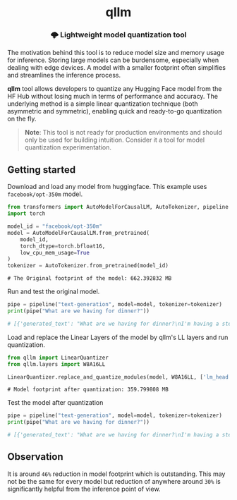 <div align="center";>
<h1>qllm</h1>
<h3>🌩 Lightweight model quantization tool </h3>
</div>



The motivation behind this tool is to reduce model size and memory usage for inference. Storing large models can be burdensome, especially when dealing with edge devices. A model with a smaller footprint often simplifies and streamlines the inference process.

**qllm** tool allows developers to quantize any Hugging Face model from the HF Hub without losing much in terms of performance and accuracy. The underlying method is a simple linear quantization technique (both asymmetric and symmetric), enabling quick and ready-to-go quantization on the fly.


> **Note**: This tool is not ready for production environments and should only be used for building intuition. Consider it a tool for model quantization experimentation.

## Getting started

Download and load any model from huggingface. This example uses `facebook/opt-350m` model.

```python
from transformers import AutoModelForCausalLM, AutoTokenizer, pipeline
import torch 

model_id = "facebook/opt-350m"
model = AutoModelForCausalLM.from_pretrained(
    model_id, 
    torch_dtype=torch.bfloat16, 
    low_cpu_mem_usage=True
)
tokenizer = AutoTokenizer.from_pretrained(model_id)
```
```
# The Original footprint of the model: 662.392832 MB
```

Run and test the original model.
```python
pipe = pipeline("text-generation", model=model, tokenizer=tokenizer)
print(pipe("What are we having for dinner?"))

# [{'generated_text': "What are we having for dinner?\nI'm having a steak and a salad.\nI'm"}]
```

Load and replace the Linear Layers of the model by qllm's LL layers and run quantization.

```python
from qllm import LinearQuantizer
from qllm.layers import W8A16LL

LinearQuantizer.replace_and_quantize_modules(model, W8A16LL, ['lm_head'])
```
```
# Model footprint after quantization: 359.799808 MB
```

Test the model after quantization
```python
pipe = pipeline("text-generation", model=model, tokenizer=tokenizer)
print(pipe("What are we having for dinner?"))

# [{'generated_text': "What are we having for dinner?\nI'm having a steak dinner.\nI'm having a"}]

```

## Observation

It is around `46%` reduction in model footprint which is outstanding. This may not be the same for every model but reduction of anywhere around `30%` is significantly helpful from the inference point of view.

